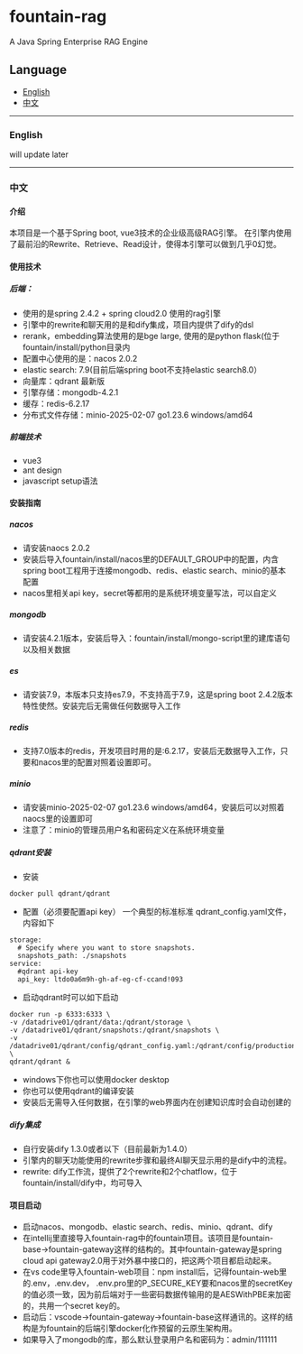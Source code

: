 # fountain-rag
A Java Spring Enterprise RAG Engine
## Language

- [English](#english)
- [中文](#中文)

---

### English
will update later

---

### 中文
#### 介绍
本项目是一个基于Spring boot, vue3技术的企业级高级RAG引擎。
在引擎内使用了最前沿的Rewrite、Retrieve、Read设计，使得本引擎可以做到几乎0幻觉。

#### 使用技术
##### 后端：
- 使用的是spring 2.4.2 + spring cloud2.0 使用的rag引擎
- 引擎中的rewrite和聊天用的是和dify集成，项目内提供了dify的dsl
- rerank，embedding算法使用的是bge large, 使用的是python flask(位于 fountain/install/python目录内
- 配置中心使用的是：nacos 2.0.2
- elastic search: 7.9(目前后端spring boot不支持elastic search8.0）
- 向量库：qdrant 最新版
- 引擎存储：mongodb-4.2.1
- 缓存：redis-6.2.17
- 分布式文件存储：minio-2025-02-07 go1.23.6 windows/amd64
##### 前端技术
- vue3
- ant design
- javascript setup语法
#### 安装指南
##### nacos
- 请安装naocs 2.0.2
- 安装后导入fountain/install/nacos里的DEFAULT_GROUP中的配置，内含spring boot工程用于连接mongodb、redis、elastic search、minio的基本配置
- nacos里相关api key，secret等都用的是系统环境变量写法，可以自定义
##### mongodb
- 请安装4.2.1版本，安装后导入：fountain/install/mongo-script里的建库语句以及相关数据
##### es
- 请安装7.9，本版本只支持es7.9，不支持高于7.9，这是spring boot 2.4.2版本特性使然。安装完后无需做任何数据导入工作
##### redis
- 支持7.0版本的redis，开发项目时用的是:6.2.17，安装后无数据导入工作，只要和nacos里的配置对照着设置即可。
##### minio
- 请安装minio-2025-02-07 go1.23.6 windows/amd64，安装后可以对照着naocs里的设置即可
- 注意了：minio的管理员用户名和密码定义在系统环境变量
##### qdrant安装
- 安装
```
docker pull qdrant/qdrant
```
- 配置（必须要配置api key）
一个典型的标准标准 qdrant_config.yaml文件，内容如下
```
storage:
  # Specify where you want to store snapshots.
  snapshots_path: ./snapshots
service:
  #qdrant api-key
  api_key: ltdo0a6m9h-gh-af-eg-cf-ccand!093
```
- 启动qdrant时可以如下启动
```
docker run -p 6333:6333 \
-v /datadrive01/qdrant/data:/qdrant/storage \
-v /datadrive01/qdrant/snapshots:/qdrant/snapshots \
-v /datadrive01/qdrant/config/qdrant_config.yaml:/qdrant/config/production.yaml \
qdrant/qdrant &
```
- windows下你也可以使用docker desktop
- 你也可以使用qdrant的编译安装
- 安装后无需导入任何数据，在引擎的web界面内在创建知识库时会自动创建的
##### dify集成
- 自行安装dify 1.3.0或者以下（目前最新为1.4.0）
- 引擎内的聊天功能使用的rewrite步骤和最终AI聊天显示用的是dify中的流程。
- rewrite: dify工作流，提供了2个rewrite和2个chatflow，位于fountain/install/dify中，均可导入
#### 项目启动
- 启动nacos、mongodb、elastic search、redis、minio、qdrant、dify
- 在intellij里直接导入fountain-rag中的fountain项目。该项目是fountain-base->fountain-gateway这样的结构的。其中fountain-gateway是spring cloud api gateway2.0用于对外暴中接口的，把这两个项目都启动起来。
- 在vs code里导入fountain-web项目：npm install后，记得fountain-web里的.env，.env.dev， .env.pro里的P_SECURE_KEY要和nacos里的secretKey的值必须一致，因为前后端对于一些密码数据传输用的是AESWithPBE来加密的，共用一个secret key的。
- 启动后：vscode->fountain-gateway->fountain-base这样通讯的。这样的结构是为fountain的后端引擎docker化作预留的云原生架构用。
- 如果导入了mongodb的库，那么默认登录用户名和密码为：admin/111111
